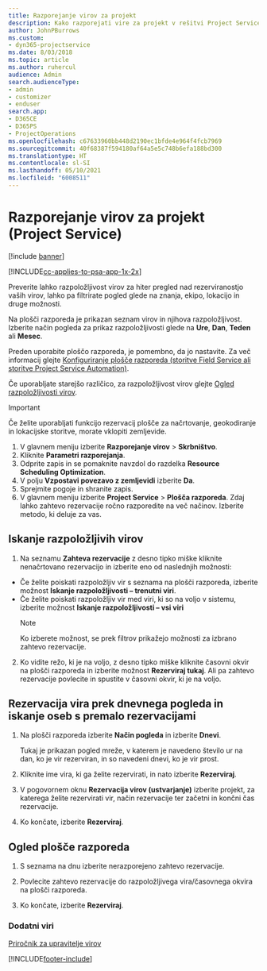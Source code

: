 ```yaml
---
title: Razporejanje virov za projekt
description: Kako razporejati vire za projekt v rešitvi Project Service
author: JohnPBurrows
ms.custom:
- dyn365-projectservice
ms.date: 8/03/2018
ms.topic: article
ms.author: ruhercul
audience: Admin
search.audienceType:
- admin
- customizer
- enduser
search.app:
- D365CE
- D365PS
- ProjectOperations
ms.openlocfilehash: c67633960bb448d2190ec1bfde4e964f4fcb7969
ms.sourcegitcommit: 40f68387f594180af64a5e5c748b6efa188bd300
ms.translationtype: HT
ms.contentlocale: sl-SI
ms.lasthandoff: 05/10/2021
ms.locfileid: "6008511"
---
```

# <a name="schedule-resources-for-a-project-project-service"></a>Razporejanje virov za projekt (Project Service)

[!include [banner](../includes/psa-now-project-operations.md)]

[!INCLUDE[cc-applies-to-psa-app-1x-2x](../includes/cc-applies-to-psa-app-1x-2x.md)]

Preverite lahko razpoložljivost virov za hiter pregled nad rezerviranostjo vaših virov, lahko pa filtrirate pogled glede na znanja, ekipo, lokacijo in druge možnosti.  
  
Na plošči razporeda je prikazan seznam virov in njihova razpoložljivost. Izberite način pogleda za prikaz razpoložljivosti glede na **Ure**, **Dan**, **Teden** ali **Mesec**.  
  
Preden uporabite ploščo razporeda, je pomembno, da jo nastavite. Za več informacij glejte [Konfiguriranje plošče razporeda (storitve Field Service ali storitve Project Service Automation)](/dynamics365/field-service/configure-schedule-board).
  
Če uporabljate starejšo različico, za razpoložljivost virov glejte [Ogled razpoložljivosti virov](../psa/view-resource-availability.md).  

> [!IMPORTANT]
>  Če želite uporabljati funkcijo rezervacij plošče za načrtovanje, geokodiranje in lokacijske storitve, morate vklopiti zemljevide.  
> 
> 1. V glavnem meniju izberite **Razporejanje virov** > **Skrbništvo**.  
> 2. Kliknite **Parametri razporejanja**.  
> 3. Odprite zapis in se pomaknite navzdol do razdelka **Resource Scheduling Optimization**.  
> 4. V polju **Vzpostavi povezavo z zemljevidi** izberite **Da**.  
> 5. Sprejmite pogoje in shranite zapis.  
> 6. V glavnem meniju izberite **Project Service** > **Plošča razporeda**. Zdaj lahko zahtevo rezervacije ročno razporedite na več načinov. Izberite metodo, ki deluje za vas.
  
## <a name="find-available-resources"></a>Iskanje razpoložljivih virov

1.  Na seznamu **Zahteva rezervacije** z desno tipko miške kliknite nenačrtovano rezervacijo in izberite eno od naslednjih možnosti:  
  
- Če želite poiskati razpoložljiv vir s seznama na plošči razporeda, izberite možnost **Iskanje razpoložljivosti – trenutni viri**.  
- Če želite poiskati razpoložljiv vir med viri, ki so na voljo v sistemu, izberite možnost **Iskanje razpoložljivosti – vsi viri**  
   > [!NOTE]
   >  Ko izberete možnost, se prek filtrov prikažejo možnosti za izbrano zahtevo rezervacije.  
  
2. Ko vidite režo, ki je na voljo, z desno tipko miške kliknite časovni okvir na plošči razporeda in izberite možnost **Rezerviraj tukaj**. Ali pa zahtevo rezervacije povlecite in spustite v časovni okvir, ki je na voljo.  
  

## <a name="book-a-resource-using-the-daily-view-and-find-whos-under-booked"></a>Rezervacija vira prek dnevnega pogleda in iskanje oseb s premalo rezervacijami
  
1.  Na plošči razporeda izberite **Način pogleda** in izberite **Dnevi**.  
  
    Tukaj je prikazan pogled mreže, v katerem je navedeno število ur na dan, ko je vir rezerviran, in so navedeni dnevi, ko je vir prost.  
  
2.  Kliknite ime vira, ki ga želite rezervirati, in nato izberite **Rezerviraj**.  
  
3.  V pogovornem oknu **Rezervacija virov (ustvarjanje)** izberite projekt, za katerega želite rezervirati vir, način rezervacije ter začetni in končni čas rezervacije.  
  
4.  Ko končate, izberite **Rezerviraj**.  
  
## <a name="view-to-the-schedule-board"></a>Ogled plošče razporeda
  
1.  S seznama na dnu izberite nerazporejeno zahtevo rezervacije.  
  
2.  Povlecite zahtevo rezervacije do razpoložljivega vira/časovnega okvira na plošči razporeda.  
  
3.  Ko končate, izberite **Rezerviraj**.  
  
### <a name="additional-resources"></a>Dodatni viri  
 [Priročnik za upravitelje virov](../psa/resource-manager-guide.md)


[!INCLUDE[footer-include](../includes/footer-banner.md)]
